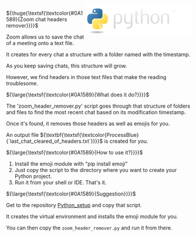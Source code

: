 
<img align="right" src="python_logo/python-logo@2x.png">

${\huge{\textsf{\textcolor{#0A1589}{Zoom chat headers remover}}}}$

Zoom allows us to save the chat of a meeting onto a text file.

It creates for every chat a structure with a folder named with the timestamp.

As you keep saving chats, this structure will grow.

However, we find headers in those text files that make the reading troublesome.

${\large{\textsf{\textcolor{#0A1589}{What does it do?}}}}$

The 'zoom_header_remover.py' script goes through that structure of folders and files to find the most recent chat based on its modification timestamp.

Once it's found, it removes those headers as well as emojis for you.

An output file ${\textbf{\textsf{\textcolor{ProcessBlue}{`last_chat_cleared_of_headers.txt`}}}}$ is created for you.


${\large{\textsf{\textcolor{#0A1589}{How to use it?}}}}$

1. Install the emoji module with "pip install emoji"
2. Just copy the script to the directory where you want to create your Python project.
3. Run it from your shell or IDE. That's it.


${\large{\textsf{\textcolor{#0A1589}{Suggestion}}}}$

Get to the repository [Python_setup](https://github.com/lpurificacao/pyhton_setup) and copy that script.

It creates the virtual environment and installs the emoji module for you.

You can then copy the `zoom_header_remover.py` and run it from there.

